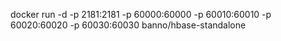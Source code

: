 docker run -d -p 2181:2181 -p 60000:60000 -p 60010:60010 -p 60020:60020 -p 60030:60030 banno/hbase-standalone
